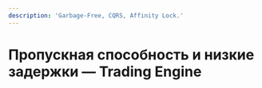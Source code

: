 ```yaml
---
description: 'Garbage-Free, CQRS, Affinity Lock.'
---
```


# Пропускная способность и низкие задержки — Trading Engine

